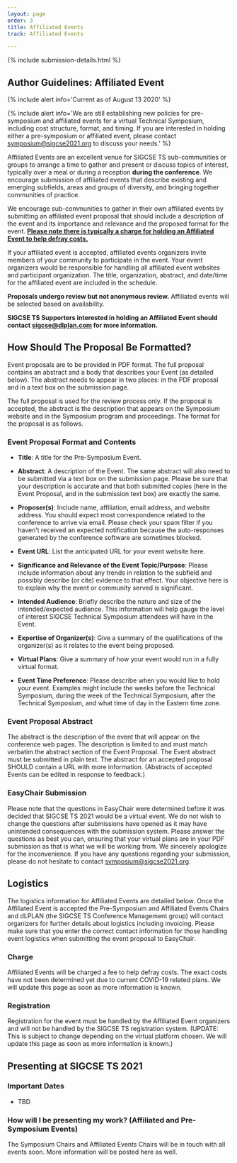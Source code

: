 ```yaml
---
layout: page
order: 3
title: Affiliated Events
track: Affiliated Events

---
```


{% include submission-details.html %}

<!-- {% include covid-guidelines-alert.html %} -->

## Author Guidelines: Affiliated Event

{% include alert info='Current as of August 13 2020' %}

{% include alert info='We are still establishing new policies for pre-symposium and affiliated events for a virtual Technical Symposium, including cost structure, format, and timing.  If you are interested in holding either a pre-symposium or affiliated event, please contact symposium@sigcse2021.org to discuss your needs.' %}

Affiliated Events are an excellent venue for SIGCSE TS sub-communities or groups to arrange a time to gather and present or discuss topics of interest, typically over a meal or during a reception **during the conference**. We encourage submission of affiliated events that describe existing and emerging subfields, areas and groups of diversity, and bringing together communities of practice.

We encourage sub-communities to gather in their own affiliated events by submitting an affiliated event proposal that should include a description of the event and its importance and relevance and the proposed format for the event.  **[Please note there is typically a charge for holding an Affiliated Event to help defray costs.](#logistics)**

If your affiliated event is accepted, affiliated events organizers invite members of your community to participate in the event. Your event organizers would be responsible for handling all affiliated event websites and participant organization.  The title, organization, abstract, and date/time for the affiliated event are included in the schedule.

**Proposals undergo review but not anonymous review.**  Affiliated events will be selected based on availability.

**SIGCSE TS Supporters interested in holding an Affiliated Event should contact sigcse@dlplan.com for more information.**

## How Should The Proposal Be Formatted?

Event proposals are to be provided in PDF format. The full proposal contains an abstract and a body that describes your Event (as detailed below). The abstract needs to appear in two places: in the PDF proposal and in a text box on the submission page.

The full proposal is used for the review process only. If the proposal is accepted, the abstract is the description that appears on the Symposium website and in the Symposium program and proceedings. The format for the proposal is as follows.

### Event Proposal Format and Contents

-   **Title**: A title for the Pre-Symposium Event.

-   **Abstract**: A description of the Event. The same abstract will also need to be submitted via a text box on the submission page. Please be sure that your description is accurate and that both submitted copies (here in the Event Proposal, and in the submission text box) are exactly the same.

-   **Proposer(s)**:  Include name, affiliation, email address, and website address. You should expect most correspondence related to the conference to arrive via email. Please check your spam filter if you haven’t received an expected notification because the auto-responses generated by the conference software are sometimes blocked.

-   **Event URL**: List the anticipated URL for your event website here.  

-   **Significance and Relevance of the Event Topic/Purpose**: Please include information about any trends in relation to the subfield and possibly describe (or cite) evidence to that effect. Your objective here is to explain why the event or community served is significant.

-   **Intended Audience**: Briefly describe the nature and size of the intended/expected audience. This information will help gauge the level of interest SIGCSE Technical Symposium attendees will have in the Event.

-   **Expertise of Organizer(s)**: Give a summary of the qualifications of the organizer(s) as it relates to the event being proposed.

-   **Virtual Plans**: Give a summary of how your event would run in a fully virtual format.

-	**Event Time Preference**: Please describe when you would like to hold your event.  Examples might include the weeks before the Technical Symposium, during the week of the Technical Symposium, after the Technical Symposium, and what time of day in the Eastern time zone.


### Event Proposal Abstract

The abstract is the description of the event that will appear on the conference web pages. The description is limited to and must match verbatim the abstract section of the Event Proposal. The Event abstract must be submitted in plain text. The abstract for an accepted proposal SHOULD contain a URL with more information. (Abstracts of accepted Events can be edited in response to feedback.)

### EasyChair Submission

Please note that the questions in EasyChair were determined before it was decided that SIGCSE TS 2021 would be a virtual event.  We do not wish to change the questions after submissions have opened as it may have unintended consequences with the submission system.  Please answer the questions as best you can, ensuring that your virtual plans are in your PDF submission as that is what we will be working from.  We sincerely apologize for the inconvenience.  If you have any questions regarding your submission, please do not hesitate to contact [symposium@sigcse2021.org](mailto:symposium@sigcse2021.org).

<a name="logistics"></a>

## Logistics
The logistics information for Affiliated Events are detailed below.  Once the Affiliated Event is accepted the Pre-Symposium and Affiliated Events Chairs and dLPLAN (the SIGCSE TS Conference Management group) will contact organizers for further details about logistics including invoicing. Please make sure that you enter the correct contact information for those handling event logistics when submitting the event proposal to EasyChair.

### Charge
Affiliated Events will be charged a fee to help defray costs.  The exact costs have not been determined yet due to current COVID-19 related plans.  We will update this page as soon as more information is known.

### Registration
Registration for the event must be handled by the Affiliated Event organizers and will not be handled by the SIGCSE TS registration system.   (UPDATE: This is subject to change depending on the virtual platform chosen.  We will update this page as soon as more information is known.)

## Presenting at SIGCSE TS 2021

### Important Dates

* TBD 

### How will I be presenting my work? (Affiliated and Pre-Symposium Events)

The Symposium Chairs and Affiliated Events Chairs will be in touch with all events soon.  More information will be posted here as well.   